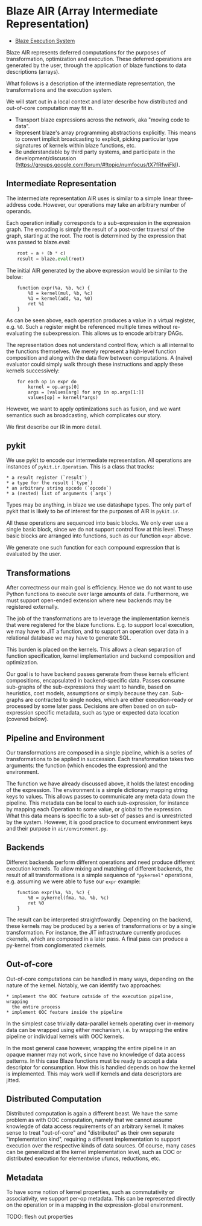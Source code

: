 Blaze AIR (Array Intermediate Representation)
=============================================

 * [Blaze Execution System](blaze-execution.md)

Blaze AIR represents deferred computations for the purposes of transformation,
optimization and execution. These deferred operations are generated by the
user, through the application of blaze functions to data descriptions (arrays).

What follows is a description of the intermediate representation, the
transformations and the execution system.

We will start out in a local context and later describe how distributed
and out-of-core computation may fit in.


 * Transport blaze expressions across the network, aka "moving code to data".
 * Represent blaze's array programming abstractions explicitly. This means
   to convert implicit broadcasting to explicit, picking particular type
   signatures of kernels within blaze functions, etc.
 * Be understandable by third party systems, and participate in the
   development/discussion (https://groups.google.com/forum/#!topic/numfocus/tX7fRfwiFkI).

Intermediate Representation
---------------------------
The intermediate representation AIR uses is similar to a simple linear
three-address code. However, our operations may take an arbitrary number
of operands.

Each operation initially corresponds to a sub-expression in the expression
graph. The encoding is simply the result of a post-order traversal of the
graph, starting at the root. The root is determined by the expression that
was passed to blaze.eval:

```python
    root = a + (b * c)
    result = blaze.eval(root)
```

The initial AIR generated by the above expression would be similar to
the below:

```
    function expr(%a, %b, %c) {
        %0 = kernel(mul, %b, %c)
        %1 = kernel(add, %a, %0)
        ret %1
    }
```

As can be seen above, each operation produces a value in a virtual register,
e.g. `%0`. Such a register might be referenced multiple times without
re-evaluating the subexpression. This allows us to encode arbitrary DAGs.

The representation does not understand control flow, which is all internal to
the functions themselves. We merely represent a high-level function composition
and along with the data flow between computations. A (naive) evaluator could
simply walk through these instructions and apply these kernels successively:

```
    for each op in expr do
        kernel = op.args[0]
        args = [values[arg] for arg in op.args[1:]]
        values[op] = kernel(*args)
```

However, we want to apply optimizations such as fusion, and we want semantics
such as broadcasting, which complicates our story.

We first describe our IR in more detail.

pykit
-----
We use pykit to encode our intermediate representation. All operations are
instances of `pykit.ir.Operation`. This is a class that tracks:

    * a result register (`result`)
    * a type for the result (`type`)
    * an arbitrary string opcode (`opcode`)
    * a (nested) list of arguments (`args`)

Types may be anything, in blaze we use datashape types. The only part of pykit
that is likely to be of interest for the purposes of AIR is `pykit.ir`.

All these operations are sequenced into basic blocks. We only ever use a single
basic block, since we do not support control flow at this level. These basic
blocks are arranged into functions, such as our function `expr` above.

We generate one such function for each compound expression that is evaluated
by the user.


Transformations
---------------
After correctness our main goal is efficiency. Hence we do not want to use
Python functions to execute over large amounts of data. Furthermore, we must
support open-ended extension where new backends may be registered externally.

The job of the transformations are to leverage the implementation kernels
that were registered for the blaze functions. E.g. to support local execution,
we may have to JIT a function, and to support an operation over data in a
relational database we may have to generate SQL.

This burden is placed on the kernels. This allows a clean separation of
function specification, kernel implementation and backend composition and
optimization.

Our goal is to have backend passes generate from these kernels efficient
compositions, encapsulated in backend-specific data. Passes consume sub-graphs
of the sub-expressions they want to handle, based on heuristics, cost models,
assumptions or simply because they can. Sub-graphs are contracted to single
nodes, which are either execution-ready or processed by some later pass.
Decisions are often based on on sub-expression specific metadata, such as type
or expected data location (covered below).


Pipeline and Environment
------------------------
Our transformations are composed in a single pipeline, which is a series of
transformations to be applied in succession. Each transformation takes two
arguments: the function (which encodes the expression) and the environment.

The function we have already discussed above, it holds the latest encoding
of the expression. The environment is a simple dictionary mapping string keys
to values. This allows passes to communicate any meta data down the pipeline.
This metadata can be local to each sub-expression, for instance by mapping
each Operation to some value, or global to the expression. What this data
means is specific to a sub-set of passes and is unrestricted by the system.
However, it is good practice to document environment keys and their purpose
in `air/environment.py`.


Backends
--------
Different backends perform different operations and need produce different
execution kernels. To allow mixing and matching of different backends, the
result of all transformations is a simple sequence of `"pykernel"` operations,
e.g. assuming we were able to fuse our `expr` example:

```
    function expr(%a, %b, %c) {
        %0 = pykernel(fma, %a, %b, %c)
        ret %0
    }
```

The result can be interpreted straightfowardly. Depending on the backend,
these kernels may be produced by a series of transformations or by a single
transformation. For instance, the JIT infrastructure currently produces
ckernels, which are composed in a later pass. A final pass can produce a
py-kernel from conglomerated ckernels.


Out-of-core
-----------
Out-of-core computations can be handled in many ways, depending on the
nature of the kernel. Notably, we can identify two approaches:

    * implement the OOC feature outside of the execution pipeline, wrapping
      the entire process
    * implement OOC feature inside the pipeline

In the simplest case trivially data-parallel kernels operating over
in-memory data can be wrapped using either mechanism, i.e. by wrapping
the entire pipeline or individual kernels with OOC kernels.

In the most general case however, wrapping the entire pipeline in an opaque
manner may not work, since have no knowledge of data access patterns.
In this case Blaze functions must be ready to accept a data descriptor for
consumption. How this is handled depends on how the kernel is implemented.
This may work well if kernels and data descriptors are jitted.


Distributed Computation
-----------------------
Distributed computation is again a different beast. We have the same problem
as with OOC computation, namely that we cannot assume knowlegde of data access
requirements of an arbitrary kernel. It makes sense to treat "out-of-core" and
"distributed" as their own separate "implementation kind", requiring a different
implementation to support execution over the respective kinds of data sources.
Of course, many cases can be generalized at the kernel implementation level,
such as OOC or distributed execution for elementwise ufuncs, reductions, etc.


Metadata
--------
To have some notion of kernel properties, such as commutativity or associativity,
we support per-op metadata. This can be represented directly on the operation
or in a mapping in the expression-global environment.

TODO: flesh out properties